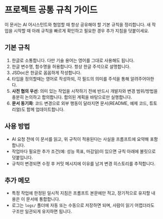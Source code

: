 # 프로젝트 공통 규칙 가이드

이 문서는 AI 어시스턴트와 협업할 때 항상 공유해야 할 기본 규칙을 정리합니다. 새 작업을 시작할 때 아래 규칙을 빠르게 확인하고 필요한 경우 추가 지침을 덧붙이세요.

## 기본 규칙

1. 한글로 소통합니다. 다만 기술 용어는 영어를 그대로 사용해도 됩니다.
2. 한글 변수명, 함수명을 허용합니다. 항상 한글 주석으로 설명합니다.
3. JSDoc은 한글로 꼼꼼하게 작성합니다.
4. 타입을 정의할때는 영어로 작성하되, 각 필드의 의미를 주석을 통해 알려주어야한다.
5. **사전 협의 우선**: 의미 있는 작업을 시작하기 전에 반드시 개발자와 변경 범위/방법을 충분히 논의하고 합의합니다. 합의된 계획을 바탕으로만 실행합니다.
6. **문서 동기화**: 코드 변경으로 외부 행동이 달라지면 문서(README, 예제 코드, 튜토리얼)도 함께 업데이트합니다.

## 사용 방법

- AI 요청 전에 이 문서를 읽고, 위 규칙이 적용된다는 사실을 프롬프트에 요약해 포함합니다.
- 작업마다 필요한 추가 조건(예: 성능 목표, 마감일)이 있으면 규칙 아래에 불릿으로 덧붙입니다.
- 규칙이 변경되면 수정 후 커밋 메시지에 이유를 남겨 변경 히스토리를 추적합니다.

## 추가 메모

- 특정 작업에 한정된 일시적 지침은 프롬프트 본문에만 적고, 장기적으로 유지할 내용은 이 문서에 통합합니다.
- 로그는 `logs/` 폴더에 자동 또는 수동으로 저장하면 되며, 사람이 읽기 어렵더라도 구조만 일관되게 유지하면 됩니다.
